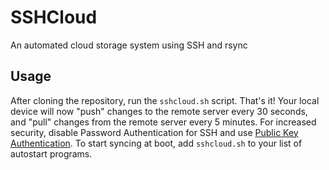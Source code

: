 # SSHCloud
An automated cloud storage system using SSH and rsync

## Usage
After cloning the repository, run the `sshcloud.sh` script. That's it! Your local device will now "push" changes to the remote server every 30 seconds, and "pull" changes from the remote server every 5 minutes. For increased security, disable Password Authentication for SSH and use [Public Key Authentication](https://help.ubuntu.com/community/SSH/OpenSSH/Keys). To start syncing at boot, add `sshcloud.sh` to your list of autostart programs. 
